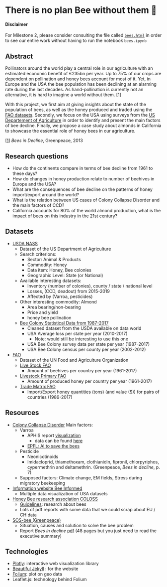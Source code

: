 # There is no plan Bee without them 🐝
#### Disclaimer

For Milestone 2, please consider consulting the file called [`bees.html`](bees.html) in order to see our entire work without having to run the notebook `bees.ipynb`

## Abstract

Pollinators around the world play a central role in our agriculture with an estimated economic benefit of €235bn per year. Up to 75% of our crops are dependent on pollination and honey bees account for most of it. Yet, in Europe and the USA the bee population has been declining at an alarming rate during the last decades. As hand-pollination is currently not an alternative, it is hard to imagine a world without them. [1]

With this project, we first aim at giving insights about the state of the population of bees, as well as the honey produced and traded using the [FAO datasets](http://www.fao.org/faostat/en/#data). Secondly, we focus on the USA using surveys from the [US Departement of Agriculture](https://quickstats.nass.usda.gov/) in order to identify and present the main factors of bee decline. Finally, we propose a case study about almonds in California to showcase the essential role of honey bees in our agriculture.

[[1](http://sos-bees.org/wp-content/uploads/2014/04/BeesInDecline.pdf)] *Bees in Decline*, Greenpeace, 2013


## Research questions

- How do the continents compare in terms of bee decline from 1961 to these days?
- How do changes in honey production relate to number of beehives in Europe and the USA?
- What are the consequences of bee decline on the patterns of honey import/export around the world?
- What is the relation between US cases of Colony Collapse Disorder and the main factors of CCD?
- California accounts for 80% of the world almond production, what is the impact of bees on this industry in the 21st century?

## Datasets

- [USDA NASS](https://quickstats.nass.usda.gov/)
    - Dataset of the US Department of Agriculture
    - Search criterions:
        - Sector: Animal & Products
        - Commodity: Honey
        - Data item: Honey, Bee colonies
        - Geographic Level: State (or National)
    - Available interesting datasets:
        - Inventory (number of colonies), county / state / national level
        - Losses, (CCD, deadout) from 2015-2019
        - Affected by (Varroa, pesticides)
    - Other interesting commodity: Almond
        - Area bearing/non-bearing
        - Price and yield
        - honey bee pollination
    - [Bee Colony Statistical Data from 1987-2017](https://data.world/finley/bee-colony-statistical-data-from-1987-2017)
        - Cleaned dataset from the USDA available on data world
        - USA Average loss per state per year (2010-2017)
          - Note: would still be interesting to use this one
        - USA Bee Colony survey data per state per year (1987-2017)
        - USA Bee Colony census per county per year (2002-2012)
- [FAO]( http://www.fao.org/faostat/en/#data )
    - Dataset of the UN Food and Agriculture Organization
    - [Live Stock FAO](http://www.fao.org/faostat/en/#data/QA)
        - Amount of beehives per country per year (1961-2017)
    - [Livestock Primary FAO](http://www.fao.org/faostat/en/#data/QL)
        - Amount of produced honey per country per year (1961-2017)
    - [Trade Matrix FAO](http://www.fao.org/faostat/en/#data/TM)
        - Import/Export honey quantities (tons) (and value ($)) for pairs of countries (1986-2017)


## Resources

- [Colony Collapse Disorder](https://en.wikipedia.org/wiki/Colony_collapse_disorder) Main factors:
    - Varroa
        - APHIS report [visualization](https://bip2.beeinformed.org/state_reports/)
            - data can be found [here](https://quickstats.nass.usda.gov/)
        - [EPFL: AI to save the bees](https://actu.epfl.ch/news/de-l-intelligence-artificielle-pour-sauver-les-abe/)
    - Pesticide
        - Neonicotinoids 
        - Imidacloprid, thiamethoxam, clothianidin, fipronil, chlorpyriphos, cypermethrin and deltamethrin. (Greenpeace, *Bees in decline*, p. 7)
    - Supposed factors: Climate change, EM fields, Stress during migratory beekeeping
- [Information website Bee Informed](https://bip2.beeinformed.org/)
    - Multiple data visualization of USA datasets
- [Honey Bee research association COLOSS](https://coloss.org/)
    - [Guidelines](https://coloss.org/statistical-guidelines-for-apis-mellifera-research/): research about bees
    - Lots of pdf reports with some data that we could scrap about EU / CH data 
- [SOS-bee (Greenpeace)](http://sos-bees.org/)
    - Situation, causes and solution to solve the bee problem
    - Report *Bees in decline* [pdf](http://sos-bees.org/wp-content/uploads/2014/04/BeesInDecline.pdf) (48 pages but you just need to read the executive summary)


## Technologies
- [Plotly](https://plot.ly/): interactive web visualization library
- [Beautiful Jekyll](https://deanattali.com/beautiful-jekyll/) : for the website
- [Folium](https://python-visualization.github.io/folium/): plot on geo data
- Leaflet.js: technology behind Folium


